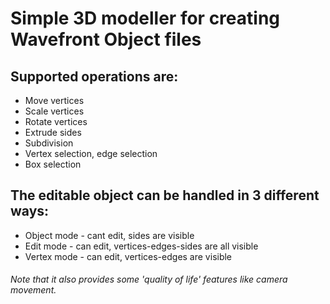 # Simple 3D modeller for creating Wavefront Object files

## Supported operations are:
- Move vertices
- Scale vertices
- Rotate vertices
- Extrude sides
- Subdivision
- Vertex selection, edge selection
- Box selection

## The editable object can be handled in 3 different ways:
- Object mode - cant edit, sides are visible
- Edit mode - can edit, vertices-edges-sides are all visible
- Vertex mode - can edit, vertices-edges are visible


###### Note that it also provides some 'quality of life' features like camera movement.
